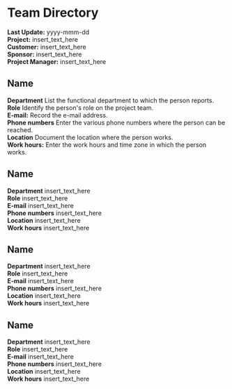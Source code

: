 # Team Directory

**Last Update:** yyyy-mmm-dd<br>
**Project:** insert_text_here<br>
**Customer:** insert_text_here<br>
**Sponsor:** insert_text_here<br>
**Project Manager:** insert_text_here<br>

## Name

**Department** List the functional department to which the person reports.<br>
**Role** Identify the person's role on the project team.<br>
**E-mail:** Record the e-mail address.<br>
**Phone numbers** Enter the various phone numbers where the person can be reached.<br>
**Location** Document the location where the person works.<br>
**Work hours:** Enter the work hours and time zone in which the person works.

## Name

**Department** insert_text_here<br>
**Role** insert_text_here<br>
**E-mail** insert_text_here<br>
**Phone numbers** insert_text_here<br>
**Location** insert_text_here<br>
**Work hours** insert_text_here

## Name

**Department** insert_text_here<br>
**Role** insert_text_here<br>
**E-mail** insert_text_here<br>
**Phone numbers** insert_text_here<br>
**Location** insert_text_here<br>
**Work hours** insert_text_here

## Name

**Department** insert_text_here<br>
**Role** insert_text_here<br>
**E-mail** insert_text_here<br>
**Phone numbers** insert_text_here<br>
**Location** insert_text_here<br>
**Work hours** insert_text_here
